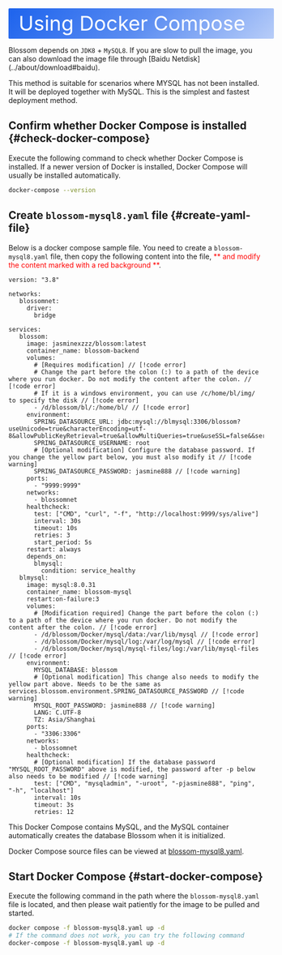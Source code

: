 <script setup lang="ts">
import { onMounted } from 'vue'
import { info } from '../../scripts/stat-api'

onMounted(() => {
   info()
})
</script>

<div class="docker">Using Docker Compose</div>

Blossom depends on `JDK8` + `MySQL8`. If you are slow to pull the image, you can also download the image file through [Baidu Netdisk] (../about/download#baidu).

This method is suitable for scenarios where MYSQL has not been installed. It will be deployed together with MySQL. This is the simplest and fastest deployment method.

## Confirm whether Docker Compose is installed {#check-docker-compose}

Execute the following command to check whether Docker Compose is installed. If a newer version of Docker is installed, Docker Compose will usually be installed automatically.

```bash
docker-compose --version
```

## Create `blossom-mysql8.yaml` file {#create-yaml-file}

Below is a docker compose sample file. You need to create a `blossom-mysql8.yaml` file, then copy the following content into the file, <span style="color:red">** and modify the content marked with a red background **</span>.

```yml:line-numbers
version: "3.8"

networks:
   blossomnet:
     driver:
       bridge

services:
   blossom:
     image: jasminexzzz/blossom:latest
     container_name: blossom-backend
     volumes:
       # [Requires modification] // [!code error]
       # Change the part before the colon (:) to a path of the device where you run docker. Do not modify the content after the colon. // [!code error]
       # If it is a windows environment, you can use /c/home/bl/img/ to specify the disk // [!code error]
       - /d/blossom/bl/:/home/bl/ // [!code error]
     environment:
       SPRING_DATASOURCE_URL: jdbc:mysql://blmysql:3306/blossom?useUnicode=true&characterEncoding=utf-8&allowPublicKeyRetrieval=true&allowMultiQueries=true&useSSL=false&&serverTimezone=GMT%2B8
       SPRING_DATASOURCE_USERNAME: root
       # [Optional modification] Configure the database password. If you change the yellow part below, you must also modify it // [!code warning]
       SPRING_DATASOURCE_PASSWORD: jasmine888 // [!code warning]
     ports:
       - "9999:9999"
     networks:
       - blossomnet
     healthcheck:
       test: ["CMD", "curl", "-f", "http://localhost:9999/sys/alive"]
       interval: 30s
       timeout: 10s
       retries: 3
       start_period: 5s
     restart: always
     depends_on:
       blmysql:
         condition: service_healthy
   blmysql:
     image: mysql:8.0.31
     container_name: blossom-mysql
     restart:on-failure:3
     volumes:
       # [Modification required] Change the part before the colon (:) to a path of the device where you run docker. Do not modify the content after the colon. // [!code error]
       - /d/blossom/Docker/mysql/data:/var/lib/mysql // [!code error]
       - /d/blossom/Docker/mysql/log:/var/log/mysql // [!code error]
       - /d/blossom/Docker/mysql/mysql-files/log:/var/lib/mysql-files // [!code error]
     environment:
       MYSQL_DATABASE: blossom
       # [Optional modification] This change also needs to modify the yellow part above. Needs to be the same as services.blossom.environment.SPRING_DATASOURCE_PASSWORD // [!code warning]
       MYSQL_ROOT_PASSWORD: jasmine888 // [!code warning]
       LANG: C.UTF-8
       TZ: Asia/Shanghai
     ports:
       - "3306:3306"
     networks:
       - blossomnet
     healthcheck:
       # [Optional modification] If the database password "MYSQL_ROOT_PASSWORD" above is modified, the password after -p below also needs to be modified // [!code warning]
       test: ["CMD", "mysqladmin", "-uroot", "-pjasmine888", "ping", "-h", "localhost"]
       interval: 10s
       timeout: 3s
       retries: 12
```

This Docker Compose contains MySQL, and the MySQL container automatically creates the database Blossom when it is initialized.

Docker Compose source files can be viewed at [blossom-mysql8.yaml](https://github.com/blossom-editor/blossom/blob/dev/docker/compose/blossom-mysql8.yaml).

## Start Docker Compose {#start-docker-compose}

Execute the following command in the path where the `blossom-mysql8.yaml` file is located, and then please wait patiently for the image to be pulled and started.

```bash
docker compose -f blossom-mysql8.yaml up -d
# If the command does not work, you can try the following command
docker-compose -f blossom-mysql8.yaml up -d
```

<!--@include: ./backend-after-docker-check.md-->

<!--@include: ./backend-after-download.md-->

<style scoped>
.docker {
   width:100%;
   height:60px;
   color: #fff;
   background-image:linear-gradient(135deg,#1D63ED 0%,#1D62EDBA 50%,#1D62ED4F 100%);
   font-size: 40px;
   line-height: 60px;
   padding-left:20px;
   border-radius: 2px;
}
</style>